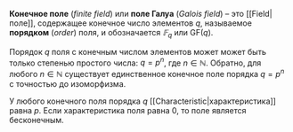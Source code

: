 
**Конечное поле** (*finite field*) или **поле Галуа** (*Galois field*) – это [[Field|поле]], содержащее конечное число элементов $q$, называемое **порядком** (*order*) поля, и обозначается $𝔽_q$ или $\mathrm{GF}(q)$. 

Порядок $q$ поля с конечным числом элементов может может быть только степенью простого числа: $q=p^n$, где $n∈ℕ$. Обратно, для любого $n∈ℕ$ существует единственное конечное поле порядка $q=p^n$ с точностью до изоморфизма. 

У любого конечного поля порядка $q$ [[Characteristic|характеристика]] равна $p$. Если характеристика поля равна $0$, то поле является бесконечным. 

